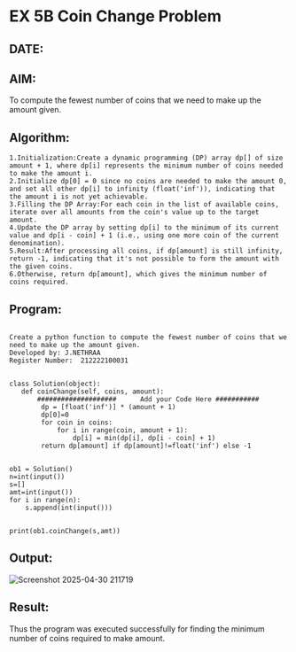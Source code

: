 # EX 5B Coin Change Problem
## DATE:
## AIM:
To compute the fewest number of coins that we need to make up the amount given.

## Algorithm:
```
1.Initialization:Create a dynamic programming (DP) array dp[] of size amount + 1, where dp[i] represents the minimum number of coins needed to make the amount i.
2.Initialize dp[0] = 0 since no coins are needed to make the amount 0, and set all other dp[i] to infinity (float('inf')), indicating that the amount i is not yet achievable.
3.Filling the DP Array:For each coin in the list of available coins, iterate over all amounts from the coin's value up to the target amount.
4.Update the DP array by setting dp[i] to the minimum of its current value and dp[i - coin] + 1 (i.e., using one more coin of the current denomination).
5.Result:After processing all coins, if dp[amount] is still infinity, return -1, indicating that it's not possible to form the amount with the given coins.
6.Otherwise, return dp[amount], which gives the minimum number of coins required.
```

## Program:
```

Create a python function to compute the fewest number of coins that we need to make up the amount given.
Developed by: J.NETHRAA
Register Number:  212222100031


class Solution(object):
   def coinChange(self, coins, amount):
       ####################      Add your Code Here ###########
        dp = [float('inf')] * (amount + 1)
        dp[0]=0
        for coin in coins:
            for i in range(coin, amount + 1):
                dp[i] = min(dp[i], dp[i - coin] + 1)
        return dp[amount] if dp[amount]!=float('inf') else -1
      
      
ob1 = Solution()
n=int(input())
s=[]
amt=int(input())
for i in range(n):
    s.append(int(input()))


print(ob1.coinChange(s,amt))
```

## Output:
![Screenshot 2025-04-30 211719](https://github.com/user-attachments/assets/4558eb9f-8e0b-4875-b47f-ba72f5579ce9)

## Result:
Thus the program was executed successfully for finding the minimum number of coins required to make amount.
